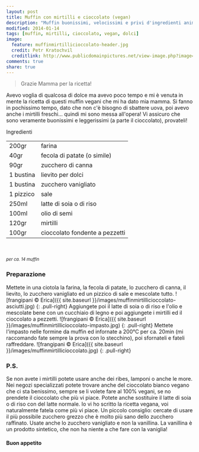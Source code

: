 ```yaml
---
layout: post
title: Muffin con mirtilli e cioccolato (vegan)
description: "Muffin buonissimi, velocissimi e privi d'ingredienti animali..."
modified: 2014-01-14
tags: [muffin, mirtilli, cioccolato, vegan, dolci]
image:
  feature: muffinmirtillicioccolato-header.jpg
  credit: Petr Kratochvil
  creditlink: http://www.publicdomainpictures.net/view-image.php?image=3430&picture=blueberry-background&large=1
comments: true
share: true
---
```

> Grazie Mamma per la ricetta!

Avevo voglia di qualcosa di dolce ma avevo poco tempo e mi è venuta in mente la ricetta di questi muffin vegani che mi ha dato mia mamma. Si fanno in pochissimo tempo, dato che non c'è bisogno di sbattere uova, poi avevo anche i mirtilli freschi... quindi mi sono messa all'opera! Vi assicuro che sono veramente buonissimi e leggerissimi (a parte il cioccolato), provateli! 


<div class="ingredients">
  <div class="ingredients-title">Ingredienti</div>
  <table>
    <tbody>
      <tr>
        <td>200gr</td>
        <td>farina</td>
      </tr>
      <tr>
        <td>40gr</td>
        <td>fecola di patate (o simile)</td>
      </tr>
      <tr>
        <td>90gr</td>
        <td>zucchero di canna</td>
      </tr>
      <tr>
        <td>1 bustina</td>
        <td>lievito per dolci</td>
      </tr>
      <tr>
        <td>1 bustina</td>
        <td>zucchero vanigliato</td>
      </tr>
      <tr>
        <td>1 pizzico</td>
        <td>sale</td>
      </tr>
      <tr>
        <td>250ml</td>
        <td>latte di soia o di riso</td>
      </tr>
      <tr>
        <td>100ml</td>
        <td>olio di semi</td>
      </tr>
      <tr>
        <td>120gr</td>
        <td>mirtilli</td>
      </tr>
      <tr>
        <td>100gr</td>
        <td>cioccolato fondente a pezzetti</td>
      </tr>
    </tbody>
  </table>
  <br></br>
  <i class="pull-right" style="font-size: 80%;">per ca. 14 muffin</i>
</div>


<h3>
  <font color="grey">
    <i class="icon-cogs"></i>
  </font> Preparazione
</h3>

Mettete in una ciotola la farina, la fecola di patate, lo zucchero di canna, il lievito, lo zucchero vanigliato ed un pizzico di sale e mescolate tutto.
![frangipani © Erica]({{ site.baseurl }}/images/muffinmirtillicioccolato-asciutti.jpg)
{: .pull-right}
Aggiungete poi il latte di soia o di riso e l'olio e mescolate bene con un cucchiaio di legno e poi aggiungete i mirtilli ed il cioccolato a pezzetti.
![frangipani © Erica]({{ site.baseurl }}/images/muffinmirtillicioccolato-impasto.jpg)
{: .pull-right}
Mettete l'impasto nelle formine da muffin ed infornate a 200°C per ca. 20min (mi raccomando fate sempre la prova con lo stecchino), poi sfornateli e fateli raffreddare.
![frangipani © Erica]({{ site.baseurl }}/images/muffinmirtillicioccolato.jpg)
{: .pull-right}


<h3>
  <font color="#FFCC00">
    <i class="icon-lightbulb"></i>
  </font> P.S.
</h3>


Se non avete i mirtilli potete usare anche dei ribes, lamponi o anche le more. Nei negozi specializzati potete trovare anche del cioccolato bianco vegano che ci sta benissimo, sempre se li volete fare al 100% vegani, se no prendete il cioccolato che più vi piace. Potete anche sostituire il latte di soia o di riso con del latte normale. Io vi ho scritto la ricetta vegana, voi naturalmente fatela come più vi piace.
Un piccolo consiglio: cercate di usare il più possibile zucchero grezzo che è molto più sano dello zucchero raffinato. Usate anche lo zucchero vanigliato e non la vanillina. La vanillina è un prodotto sintetico, che non ha niente a che fare con la vaniglia! 

<h4>Buon appetito
  <font color="red">
    <i class="icon-smile"></i>
  </font>
</h4>
